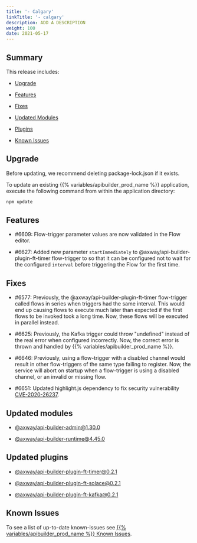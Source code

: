 ```yaml
---
title: '- Calgary'
linkTitle: '- calgary'
description: ADD A DESCRIPTION
weight: 100
date: 2021-05-17
---
```


## Summary

This release includes:

* [Upgrade](#upgrade)

* [Features](#features)

* [Fixes](#fixes)

* [Updated Modules](#updated-modules)

* [Plugins](#updated-plugins)

* [Known Issues](#known-issues)

## Upgrade

Before updating, we recommend deleting package-lock.json if it exists.

To update an existing {{% variables/apibuilder_prod_name %}} application, execute the following command from within the application directory:

```bash
npm update
```

## Features

* #6609: Flow-trigger parameter values are now validated in the Flow editor.

* #6627: Added new parameter `startImmediately` to @axway/api-builder-plugin-ft-timer flow-trigger to so that it can be configured not to wait for the configured `interval` before triggering the Flow for the first time.

## Fixes

* #6577: Previously, the @axway/api-builder-plugin-ft-timer flow-trigger called flows in series when triggers had the same interval. This would end up causing flows to execute much later than expected if the first flows to be invoked took a long time. Now, these flows will be executed in parallel instead.

* #6625: Previously, the Kafka trigger could throw "undefined" instead of the real error when configured incorrectly. Now, the correct error is thrown and handled by {{% variables/apibuilder_prod_name %}}.

* #6646: Previously, using a flow-trigger with a disabled channel would result in other flow-triggers of the same type failing to register. Now, the service will abort on startup when a flow-trigger is using a disabled channel, or an invalid or missing flow.

* #6651: Updated highlight.js dependency to fix security vulnerability [CVE-2020-26237](https://github.com/advisories/GHSA-vfrc-7r7c-w9mx).

## Updated modules

* [@axway/api-builder-admin@1.30.0](https://www.npmjs.com/package/@axway/api-builder-admin/v/1.30.0)

* [@axway/api-builder-runtime@4.45.0](https://www.npmjs.com/package/@axway/api-builder-runtime/v/4.45.0)

## Updated plugins

* [@axway/api-builder-plugin-ft-timer@0.2.1](https://www.npmjs.com/package/@axway/api-builder-plugin-ft-timer/v/0.2.1)

* [@axway/api-builder-plugin-ft-solace@0.2.1](https://www.npmjs.com/package/@axway/api-builder-plugin-ft-solace/v/0.2.1)

* [@axway/api-builder-plugin-ft-kafka@0.2.1](https://www.npmjs.com/package/@axway/api-builder-plugin-ft-kafka/v/0.2.1)

## Known Issues

To see a list of up-to-date known-issues see [{{% variables/apibuilder_prod_name %}} Known Issues](/docs/known_issues/).
